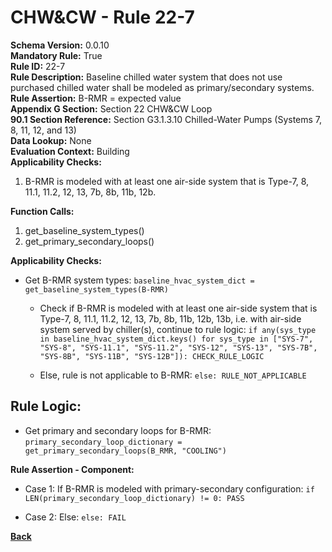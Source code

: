 
# CHW&CW - Rule 22-7  

**Schema Version:** 0.0.10   
**Mandatory Rule:** True   
**Rule ID:** 22-7  
**Rule Description:** Baseline chilled water system that does not use purchased chilled water shall be modeled as primary/secondary systems.  
**Rule Assertion:** B-RMR = expected value  
**Appendix G Section:** Section 22 CHW&CW Loop  
**90.1 Section Reference:** Section G3.1.3.10 Chilled-Water Pumps (Systems 7, 8, 11, 12, and 13)  
**Data Lookup:** None  
**Evaluation Context:** Building  
**Applicability Checks:**  

1. B-RMR is modeled with at least one air-side system that is Type-7, 8, 11.1, 11.2, 12, 13, 7b, 8b, 11b, 12b.

**Function Calls:**  

1. get_baseline_system_types()
2. get_primary_secondary_loops()

**Applicability Checks:**  

- Get B-RMR system types: `baseline_hvac_system_dict = get_baseline_system_types(B-RMR)`

  - Check if B-RMR is modeled with at least one air-side system that is Type-7, 8, 11.1, 11.2, 12, 13, 7b, 8b, 11b, 12b, 13b, i.e. with air-side system served by chiller(s), continue to rule logic: `if any(sys_type in baseline_hvac_system_dict.keys() for sys_type in ["SYS-7", "SYS-8", "SYS-11.1", "SYS-11.2", "SYS-12", "SYS-13", "SYS-7B", "SYS-8B", "SYS-11B", "SYS-12B"]): CHECK_RULE_LOGIC`

  - Else, rule is not applicable to B-RMR: `else: RULE_NOT_APPLICABLE`

## Rule Logic:  

- Get primary and secondary loops for B-RMR: `primary_secondary_loop_dictionary = get_primary_secondary_loops(B_RMR, "COOLING")`

**Rule Assertion - Component:**

- Case 1: If B-RMR is modeled with primary-secondary configuration: `if LEN(primary_secondary_loop_dictionary) != 0: PASS`

- Case 2: Else: `else: FAIL`

**[Back](../_toc.md)**
